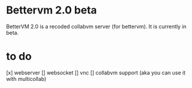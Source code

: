 # Bettervm 2.0 beta
BetterVM 2.0 is a recoded collabvm server (for bettervm). It is currently in beta.
# to do
[x] webserver
[] websocket
[] vnc
[] collabvm support (aka you can use it with multicollab)
